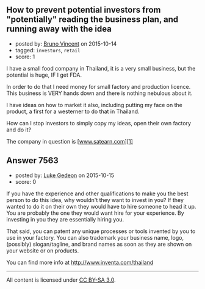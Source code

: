 ## How to prevent potential investors from "potentially" reading the business plan, and running away with the idea

- posted by: [Bruno  Vincent](https://stackexchange.com/users/2600915/bruno-vincent) on 2015-10-14
- tagged: `investors`, `retail`
- score: 1

I have a small food company in Thailand, it is a very small business, but the potential is huge, IF I get FDA.

In order to do that I need money for small factory and production licence. This business is VERY hands down and there is nothing nebulous about it.

I have ideas on how to market it also, including putting my face on the product, a first for a westerner to do that in Thailand.

How can I stop investors to simply copy my ideas, open their own factory and do it?

The company in question is [www.satearn.com][1]


  [1]: http://www.satearn.com


## Answer 7563

- posted by: [Luke Gedeon](https://stackexchange.com/users/1119600/luke-gedeon) on 2015-10-15
- score: 0

If you have the experience and other qualifications to make you the best person to do this idea, why wouldn't they want to invest in you? If they wanted to do it on their own they would have to hire someone to head it up. You are probably the one they would want hire for your experience. By investing in you they are essentially hiring you.

That said, you can patent any unique processes or tools invented by you to use in your factory. You can also trademark your business name, logo, (possibly) slogan/tagline, and brand names as soon as they are shown on your website or on products.

You can find more info at http://www.inventa.com/thailand



---

All content is licensed under [CC BY-SA 3.0](https://creativecommons.org/licenses/by-sa/3.0/).
